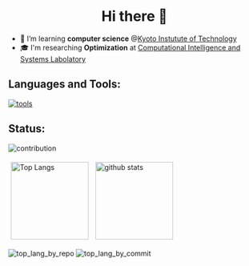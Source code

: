 <h1 align="center">Hi there 👋</h1>

<!--
Here are some ideas to get you started:

- 🔭 I’m currently working on ...
- 🌱 I’m currently learning ...
- 👯 I’m looking to collaborate on ...
- 🤔 I’m looking for help with ...
- 💬 Ask me about ...
- 📫 How to reach me: ...
- 😄 Pronouns: ...
- ⚡ Fun fact: ...
-->

- 🌱 I’m learning **computer science** @[Kyoto Instutute of Technology](https://www.is.kit.ac.jp/)
- 🎓 I'm researching **Optimization** at [Computational Intelligence and Systems Labolatory](https://vega.is.kit.ac.jp/)

## Languages and Tools:

[![tools](https://skillicons.dev/icons?i=anaconda,bootstrap,c,cpp,docker,fastapi,flask,git,github,githubactions,java,jest,js,latex,linux,nginx,nodejs,notion,postman,py,rails,raspberrypi,react,ruby,sklearn,selenium,sqlite,ts,ubuntu,vercel,vim,vscode&perline=12)](https://skillicons.dev)

## Status:

![contribution](http://github-profile-summary-cards.vercel.app/api/cards/profile-details?username=kimurash&theme=tokyonight)

<p align="left"> 
  <img alt="Top Langs" height="155px" style="margin: 5px" src="https://github-readme-stats-git-masterrstaa-rickstaa.vercel.app/api/top-langs/?username=kimurash&layout=compact&show_icons=true&theme=tokyonight" />
  <img alt="github stats" height="155px" style="margin: 5px" src="https://github-readme-stats-git-masterrstaa-rickstaa.vercel.app/api?username=kimurash&theme=tokyonight&show_icons=ture" />
</p>

![top_lang_by_repo](http://github-profile-summary-cards.vercel.app/api/cards/repos-per-language?username=kimurash&theme=tokyonight)
![top_lang_by_commit](http://github-profile-summary-cards.vercel.app/api/cards/most-commit-language?username=kimurash&theme=tokyonight)
